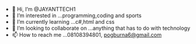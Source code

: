- 👋 Hi, I’m @JAYANTTECH1
- 👀 I’m interested in ...programming,coding and sports
- 🌱 I’m currently learning ...c#,html and css
- 💞️ I’m looking to collaborate on ...anything that has to do with technology
- 📫 How to reach me ...08108394801, pogburna6@gmail.com

<!---
JAYANTTECH1/JAYANTTECH1 is a ✨ special ✨ repository because its `README.md` (this file) appears on your GitHub profile.
You can click the Preview link to take a look at your changes.
--->
